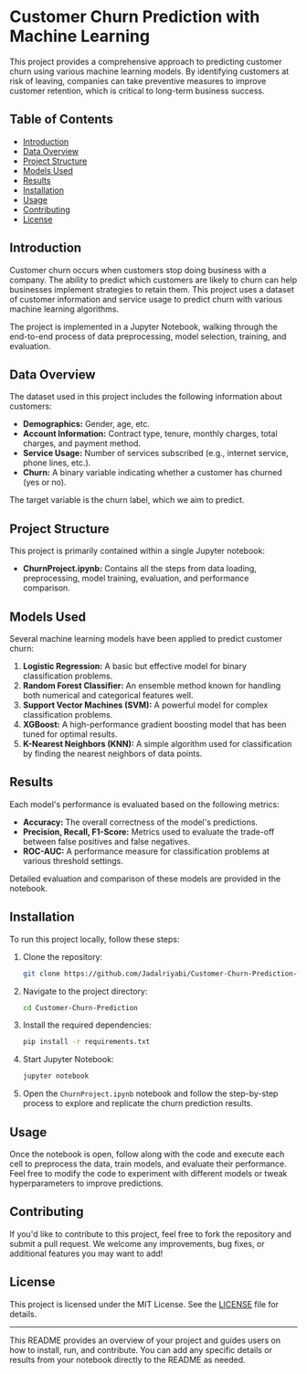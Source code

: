 # Customer Churn Prediction with Machine Learning

This project provides a comprehensive approach to predicting customer churn using various machine learning models. By identifying customers at risk of leaving, companies can take preventive measures to improve customer retention, which is critical to long-term business success.

## Table of Contents
- [Introduction](#introduction)
- [Data Overview](#data-overview)
- [Project Structure](#project-structure)
- [Models Used](#models-used)
- [Results](#results)
- [Installation](#installation)
- [Usage](#usage)
- [Contributing](#contributing)
- [License](#license)

## Introduction

Customer churn occurs when customers stop doing business with a company. The ability to predict which customers are likely to churn can help businesses implement strategies to retain them. This project uses a dataset of customer information and service usage to predict churn with various machine learning algorithms.

The project is implemented in a Jupyter Notebook, walking through the end-to-end process of data preprocessing, model selection, training, and evaluation.

## Data Overview

The dataset used in this project includes the following information about customers:
- **Demographics:** Gender, age, etc.
- **Account Information:** Contract type, tenure, monthly charges, total charges, and payment method.
- **Service Usage:** Number of services subscribed (e.g., internet service, phone lines, etc.).
- **Churn:** A binary variable indicating whether a customer has churned (yes or no).

The target variable is the churn label, which we aim to predict.

## Project Structure

This project is primarily contained within a single Jupyter notebook:

- **ChurnProject.ipynb:** Contains all the steps from data loading, preprocessing, model training, evaluation, and performance comparison.

## Models Used

Several machine learning models have been applied to predict customer churn:

1. **Logistic Regression:** A basic but effective model for binary classification problems.
2. **Random Forest Classifier:** An ensemble method known for handling both numerical and categorical features well.
3. **Support Vector Machines (SVM):** A powerful model for complex classification problems.
4. **XGBoost:** A high-performance gradient boosting model that has been tuned for optimal results.
5. **K-Nearest Neighbors (KNN):** A simple algorithm used for classification by finding the nearest neighbors of data points.

## Results

Each model's performance is evaluated based on the following metrics:
- **Accuracy:** The overall correctness of the model's predictions.
- **Precision, Recall, F1-Score:** Metrics used to evaluate the trade-off between false positives and false negatives.
- **ROC-AUC:** A performance measure for classification problems at various threshold settings.

Detailed evaluation and comparison of these models are provided in the notebook.

## Installation

To run this project locally, follow these steps:

1. Clone the repository:
   ```bash
   git clone https://github.com/Jadalriyabi/Customer-Churn-Prediction-with-Machine-Learning.git
   ```
2. Navigate to the project directory:
   ```bash
   cd Customer-Churn-Prediction
   ```
3. Install the required dependencies:
   ```bash
   pip install -r requirements.txt
   ```

4. Start Jupyter Notebook:
   ```bash
   jupyter notebook
   ```

5. Open the `ChurnProject.ipynb` notebook and follow the step-by-step process to explore and replicate the churn prediction results.

## Usage

Once the notebook is open, follow along with the code and execute each cell to preprocess the data, train models, and evaluate their performance. Feel free to modify the code to experiment with different models or tweak hyperparameters to improve predictions.

## Contributing

If you'd like to contribute to this project, feel free to fork the repository and submit a pull request. We welcome any improvements, bug fixes, or additional features you may want to add!

## License

This project is licensed under the MIT License. See the [LICENSE](LICENSE) file for details.

---

This README provides an overview of your project and guides users on how to install, run, and contribute. You can add any specific details or results from your notebook directly to the README as needed.

